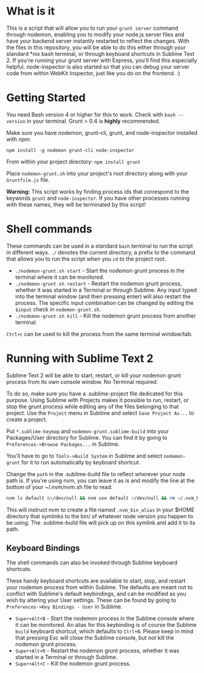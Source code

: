 # What is it

This is a script that will allow you to run your `grunt server` command through nodemon, enabling you to modify your node.js server files and have your backend server instantly restarted to reflect the changes. With the files in this repository, you will be able to do this either through your standard *nix bash terminal, or through keyboard shortcuts in Sublime Text 2. If you're running your grunt server with Express, you'll find this especially helpful. node-inspector is also started so that you can debug your server code from within WebKit Inspector, just like you do on the frontend. :)


# Getting Started

You need Bash version 4 or higher for this to work. Check with `bash --version` in your terminal.
Grunt > 0.4 is **highly** recommended.

Make sure you have nodemon, grunt-cli, grunt, and node-inspector installed with npm:

`npm install -g nodemon grunt-cli node-inspector`

From within your project directory: `npm install grunt`

Place `nodemon-grunt.sh` into your project's root directory along with your `Gruntfile.js` file.

**Warning:** This script works by finding process ids that correspond to the keywords `grunt` and `node-inspector`. If you have other processes running with these names, they will be terminated by this script!

# Shell commands

These commands can be used in a standard `bash` terminal to run the script in different ways. `./` denotes the current directory, a prefix to the command that allows you to run the script when you `cd` to the project root.

* `./nodemon-grunt.sh start` - Start the nodemon grunt process in the terminal where it can be monitored.
* `./nodemon-grunt.sh restart` - Restart the nodemon grunt process, whether it was started in a Terminal or through Sublime. Any input typed into the terminal window (and then pressing enter) will also restart the process. The specific input combination can be changed by editing the `$input` check in `nodemon-grunt.sh`.
* `./nodemon-grunt.sh kill` - Kill the nodemon grunt process from another terminal.

`Ctrl+c` can be used to kill the process from the same terminal window/tab.


# Running with Sublime Text 2

Sublime Text 2 will be able to start, restart, or kill your nodemon grunt process from its own console window. No Terminal required.

To do so, make sure you have a .sublime-project file dedicated for this purpose. Using Sublime with Projects makes it possible to run, restart, or stop the grunt process while editing any of the files belonging to that project. Use the `Project` menu in Sublime and select `Save Project As...` to create a project.

Put `*.sublime-keymap` and `nodemon-grunt.sublime-build` into your Packages/User directory for Sublime. You can find it by going to `Preferences->Browse Packages...` in Sublime.

You'll have to go to `Tools->Build System` in Sublime and select `nodemon-grunt` for it to run automatically by keyboard shortcut.

Change the `path` in the .sublime-build file to reflect wherever your node path is. If you're using nvm, you can leave it as is and modify the line at the bottom of your ~/.nvm/nvm.sh file to read:

```bash
nvm ls default &>/dev/null && nvm use default >/dev/null && rm ~/.nvm_bin_alias &>/dev/null && ln -s $NVM_BIN ~/.nvm_bin_alias &>/dev/null || true
```

This will instruct nvm to create a file named `.nvm_bin_alias` in your $HOME directory that symlinks to the bin/ of whatever node version you happen to be using. The .sublime-build file will pick up on this symlink and add it to its path.

## Keyboard Bindings

The shell commands can also be invoked through Sublime keyboard shortcuts.

These handy keyboard shortcuts are available to start, stop, and restart your nodemon process from within Sublime. The defaults are meant not to conflict with Sublime's default keybindings, and can be modified as you wish by altering your User settings. These can be found by going to `Preferences->Key Bindings - User` in Sublime.

* `Super+Alt+B` - Start the nodemon process in the Sublime console where it can be monitored. An alias for this keybinding is of course the Sublime `build` keyboard shortcut, which defaults to `Ctrl+B`. Please keep in mind that pressing Esc will close the Sublime console, but not kill the nodemon grunt process.
* `Super+Alt+R` - Restart the nodemon grunt process, whether it was started in a Terminal or through Sublime.
* `Super+Alt+C` - Kill the nodemon grunt process.
